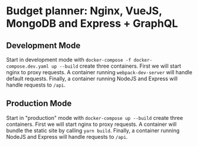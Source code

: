 # Budget planner: Nginx, VueJS, MongoDB and Express + GraphQL

## Development Mode
Start in development mode with `docker-compose -f docker-compose.dev.yaml up --build` create three containers. First we will
start nginx to proxy requests. A container running `webpack-dev-server` will handle default requests. Finally, a container 
running NodeJS and Express will handle requests to `/api`.


## Production Mode
Start in "production" mode with `docker-compose up --build` create three containers. First we will
start nginx to proxy requests. A container will bundle the static site by calling `yarn build`. Finally, a container 
running NodeJS and Express will handle requests to `/api`.
